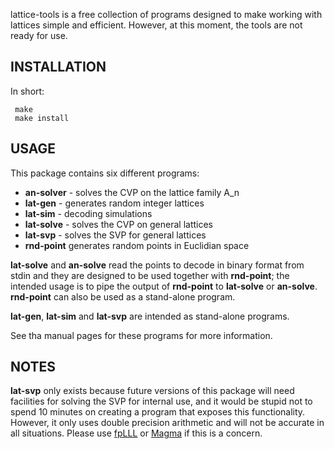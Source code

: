 lattice-tools is a free collection of programs designed to make working with
lattices simple and efficient. However, at this moment, the tools are not ready
for use.

INSTALLATION
------------

In short:

     make
     make install


USAGE
-----

This package contains six different programs:

* __an-solver__ - solves the CVP on the lattice family A_n
* __lat-gen__ - generates random integer lattices
* __lat-sim__ - decoding simulations
* __lat-solve__ - solves the CVP on general lattices
* __lat-svp__ - solves the SVP for general lattices
* __rnd-point__ generates random points in Euclidian space

__lat-solve__ and __an-solve__ read the points to decode in binary format from
stdin and they are designed to be used together with __rnd-point__; the
intended usage is to pipe the output of __rnd-point__ to __lat-solve__ or
__an-solve__. __rnd-point__ can also be used as a stand-alone program.

__lat-gen__, __lat-sim__ and __lat-svp__ are intended as stand-alone programs.

See tha manual pages for these programs for more information.


NOTES
-----

__lat-svp__ only exists because future versions of this package will
need facilities for solving the SVP for internal use, and it would be stupid
not to spend 10 minutes on creating a program that exposes this functionality.
However, it only uses double precision arithmetic and will not be accurate in
all situations. Please use [fpLLL](http://github.com/fplll/fplll) or
[Magma](http://magma.maths.usyd.edu.au/magma/) if this is a concern.
